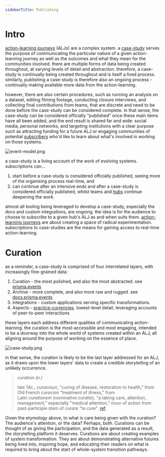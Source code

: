 ```yaml
---
sidebarTitle: Publishing
---
```


# Intro
[action-learning journeys](/patterns/action-learning%20journeys.md) (ALJs) are a complex system. a [case-study](/patterns/case-study.md) serves the purpose of communicating the particular nature of a given action-learning journey as well as the outcomes and what they mean for the communities involved. there are multiple forms of data being created throughout, at varying levels of detail and abstraction. therefore, a case-study is continually being created throughout and is itself a lived process. similarly, publishing a case-study is therefore also an ongoing process - continually making available more data from the action-learning.

however, there are also certain procedures, such as running an analysis on a dataset, editing filming footage, conducting closure interviews, and collecting final contributions from teams, that are discrete and need to be done before the case-study can be considered complete. in that sense, the case-study can be considered officially "published" once these main items have all been added, and the end result is shared far and wide: social media, personal networks, and targeting institutions with a clear purpose such as attracting funding for a future ALJ or engaging communities of potential [subscribers](/processes/process-infrastructuring/subscribing.md) who'd like to learn about what's involved in working on those systems. 

![event-model.png](/event-model.png)

a case-study is a living account of the work of evolving systems. subscriptions can... 

1. start before a case-study is considered officially published, seeing more of the organising process real-time, and 
2. can continue after an intensive ends and after a case-study is considered officially published, whilst teams and [hubs](/collaborators/communities-of-place/hub/hubs.md) continue deepening the work. 

almost all tooling being leveraged to develop a case-study, especially the docs and custom integrations, are ongoing. the idea is for the audience to choose to subscribe to a given hub's ALJ as and when suits them. [action-learning journeys](/patterns/action-learning%20journeys.md) are about creating a space of radical experimentation. subscriptions to case-studies are the means for gaining access to real-time action-learning. 
# Curation
as a reminder, a case-study is comprised of four interrelated layers, with increasingly fine-grained data:

1. Curation - the most polished, and also the most abstracted. see [prisma.events](https://www.prisma.events/action)
2. Archive - more complete, and also more raw and rugged. see [docs.prisma.events](https://docs.prisma.events)
3. Integrations - custom applications serving specific transformations.
4. Aspects - [practice-currencies](/processes/process-infrastructuring/practice-currencies). lowest-level detail, leveraging accounts of peer-to-peer interactions

these layers each address different qualities of communicating action-learning. the curation is the most-accessible and most engaging, intended to be a doorway into the whole world of systems created within an ALJ, all aligning around the purpose of working on the essence of place. 

![case-study.png](/case-study.png)

in that sense, the curation is likely to be the last layer addressed for an ALJ, as it draws upon the lower layers' data to create a credible storytelling of an unlikely occurrence. 

> *curation (n.)*
> 
> late 14c., _curacioun_, "curing of disease, restoration to health," from Old French _curacion_ "treatment of illness," from Latin _curationem_ (nominative _curatio_), "a taking care, attention, management," especially "medical attention," noun of action from past-participle stem of _curare_ "to cure". [ref](https://etymonline.com/search?q=curation)

Given the etymology above, to what is care being given with the curation? The audience's attention, or the data? Perhaps, both. Curations can be thought of as giving the participation, and the data generated as a result, the storytelling platform it deserves. Curations are about creating examples of system transformation. They are about demonstrating alternative futures being lived into, inspiring hope, and educating their readers on what is required to bring about the start of whole-system transition pathways. 
